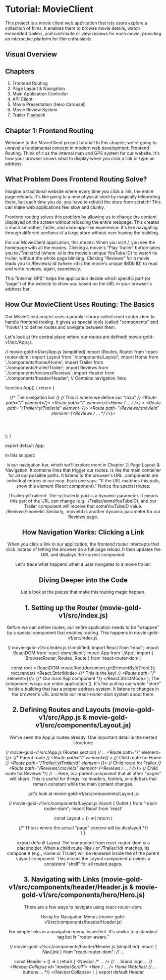 # Tutorial: MovieClient
This project is a movie client web application that lets users explore a collection of films. It enables them to browse movie details, watch embedded trailers, and contribute or view reviews for each movie, providing an interactive platform for film enthusiasts.

## Visual Overview

## Chapters
1. Frontend Routing
2. Page Layout & Navigation
3. Main Application Controller
4. API Client
5. Movie Presentation (Hero Carousel)
6. Movie Review System
7. Trailer Playback

## Chapter 1: Frontend Routing
Welcome to the MovieClient project tutorial! In this chapter, we're going to unravel a fundamental concept in modern web development: Frontend Routing. Think of it as the internal map and GPS system for our website. It's how your browser knows what to display when you click a link or type an address.

## What Problem Does Frontend Routing Solve?
Imagine a traditional website where every time you click a link, the entire page reloads. It's like going to a new physical store by magically teleporting there, but each time you do, you have to rebuild the store from scratch! This can make web applications feel slow and clunky.

Frontend routing solves this problem by allowing us to change the content displayed on the screen without reloading the entire webpage. This creates a much smoother, faster, and more app-like experience. It's like navigating through different sections of a large store without ever leaving the building.

For our MovieClient application, this means:
  When you visit /, you see the homepage with all the movies.
  Clicking a movie's "Play Trailer" button takes you to /Trailer/:id (where :id is the movie's unique YouTube ID) to watch its trailer, without the whole page blinking.
  Clicking "Reviews" for a movie leads you to /Reviews/:id (where :id is the movie's unique IMDb ID) to read and write reviews, again, seamlessly.
  
This "internal GPS" helps the application decide which specific part (or "page") of the website to show you based on the URL in your browser's address bar.

## How Our MovieClient Uses Routing: The Basics
Our MovieClient project uses a popular library called react-router-dom to handle frontend routing. It gives us special tools (called "components" and "hooks") to define routes and navigate between them.

Let's look at the central place where our routes are defined: movie-gold-v1/src/App.js.

// movie-gold-v1/src/App.js (simplified)
import {Routes, Route} from 'react-router-dom';
import Layout from './components/Layout';
import Home from './components/home/Home';
import Trailer from './components/trailer/Trailer';
import Reviews from './components/reviews/Reviews';
import Header from './components/header/Header'; // Contains navigation links

function App() {
  return (
    <div className="App">
      <Header/> {/* The navigation bar */}
      <Routes> {/* This is where we define our "map" */}
          <Route path="/" element={<Layout/>}>
            <Route path="/" element={<Home /* ... */ />} ></Route>
            <Route path="/Trailer/:ytTrailerId" element={<Trailer/>}></Route>
            <Route path="/Reviews/:movieId" element={<Reviews /* ... */ />}></Route>
          </Route>
      </Routes>
    </div>
  );
}

export default App;

In this snippet:

<Header/> is our navigation bar, which we'll explore more in Chapter 2: Page Layout & Navigation. It contains links that trigger our routes.
<Routes> is like the main container for all our possible paths. It listens to the browser's URL.
<Route> components are individual entries in our map. Each one says: "If the URL matches this path, show this element (React component)."
Notice the special routes:

/Trailer/:ytTrailerId: The :ytTrailerId part is a dynamic parameter. It means this part of the URL can change (e.g., /Trailer/someYouTubeID), and our Trailer component will receive that someYouTubeID value.
/Reviews/:movieId: Similarly, :movieId is another dynamic parameter for our Reviews page.

## How Navigation Works: Clicking a Link
When you click a link in our application, the frontend router intercepts that click instead of letting the browser do a full page reload. It then updates the URL and displays the correct component.

Let's trace what happens when a user navigates to a movie trailer:

## Diving Deeper into the Code
Let's look at the pieces that make this routing magic happen.

## 1. Setting up the Router (movie-gold-v1/src/index.js)
Before we can define routes, our entire application needs to be "wrapped" by a special component that enables routing. This happens in movie-gold-v1/src/index.js.

// movie-gold-v1/src/index.js (simplified)
import React from 'react';
import ReactDOM from 'react-dom/client';
import App from './App';
import { BrowserRouter, Routes, Route } from 'react-router-dom';

const root = ReactDOM.createRoot(document.getElementById('root'));
root.render(
  <React.StrictMode>
    <BrowserRouter> {/* This is the key! */}
      <Routes>
          <Route path="/*" element={<App />}/> {/* Our main App component */}
      </Routes>
    </BrowserRouter>
  </React.StrictMode>
);
The <BrowserRouter> component wraps our entire application (<App />). It's like putting our whole "store" inside a building that has a proper address system. It listens to changes in the browser's URL and tells our react-router-dom system about them.

## 2. Defining Routes and Layouts (movie-gold-v1/src/App.js & movie-gold-v1/src/components/Layout.js)
We've seen the App.js routes already. One important detail is the nested <Route> structure:

// movie-gold-v1/src/App.js (Routes section)
// ...
      <Routes>
          <Route path="/" element={<Layout/>}> {/* Parent route */}
            <Route path="/" element={<Home movies={movies} />} ></Route> {/* Child route for Home */}
            <Route path="/Trailer/:ytTrailerId" element={<Trailer/>}></Route> {/* Child route for Trailer */}
            <Route path="/Reviews/:movieId" element={<Reviews /* ... */ />}></Route> {/* Child route for Reviews */}
          </Route>
      </Routes>
// ...
Here, <Layout/> is a parent component that all other "pages" will share. This is useful for things like headers, footers, or sidebars that remain constant while the main content changes.

Let's look at movie-gold-v1/src/components/Layout.js:

// movie-gold-v1/src/components/Layout.js
import { Outlet } from "react-router-dom";
import React from 'react'

const Layout = () =>{
    return (
        <main>
            <Outlet/> {/* This is where the actual "page" content will be displayed */}
        </main>
    )
}

export default Layout
The <Outlet/> component from react-router-dom is a placeholder. When a child route (like / or /Trailer/:id) matches, its component (e.g., Home or Trailer) will be rendered inside the <Outlet/> of the parent Layout component. This means the Layout component provides a consistent "shell" for all routed pages.

## 3. Navigating with Links (movie-gold-v1/src/components/header/Header.js & movie-gold-v1/src/components/hero/Hero.js)
There are a few ways to navigate using react-router-dom.

Using <NavLink> for Navigation Menus (movie-gold-v1/src/components/header/Header.js)

For simple links in a navigation menu, <NavLink> is perfect. It's similar to a standard <a> tag but is "router-aware."

// movie-gold-v1/src/components/header/Header.js (simplified)
import { NavLink } from "react-router-dom";
// ...

const Header = () => {
    return (
        <Navbar /* ... */>
            <Container fluid>
                {/* ... brand logo ... */}
                <Navbar.Collapse id="navbarScroll">
                    <Nav /* ... */>
                    <NavLink className="nav-link" to="/">Home</NavLink>
                    <NavLink className="nav-link" to="/wathList">Watchlist</NavLink>
                    </Nav>
                    {/* ... buttons ... */}
                </Navbar.Collapse>
            </Container>
        </Navbar>
    )
}
export default Header



